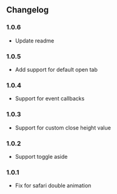 ## Changelog

### 1.0.6
* Update readme

### 1.0.5
* Add support for default open tab

### 1.0.4
* Support for event callbacks

### 1.0.3
* Support for custom close height value 

### 1.0.2
* Support toggle aside

### 1.0.1
* Fix for safari double animation

